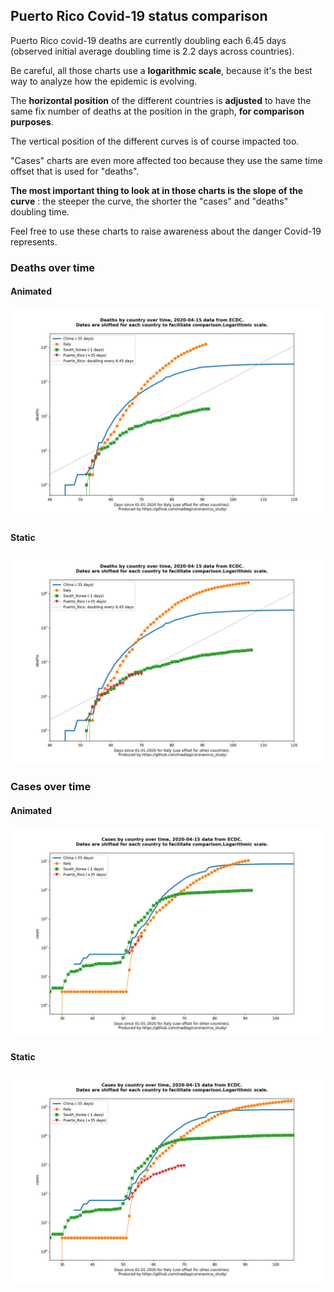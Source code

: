 ## Puerto Rico Covid-19 status comparison 

Puerto Rico covid-19 deaths are currently doubling each 6.45 days (observed initial average doubling time is 2.2 days across countries).



Be careful, all those charts use a **logarithmic scale**, because it's the best way to analyze how the epidemic is evolving.
 
The **horizontal position** of the different countries is **adjusted** to have the same fix number of deaths at the position in the graph, **for comparison purposes**.

The vertical position of the different curves is of course impacted too.

"Cases" charts are even more affected too because they use the same time offset that is used for "deaths".

**The most important thing to look at in those charts is the slope of the curve** : the steeper the curve, the shorter the "cases" and "deaths" doubling time.

Feel free to use these charts to raise awareness about the danger Covid-19 represents. 


 
### Deaths over time
 
#### Animated
![Puerto Rico covid-19 deaths animated chart](https://raw.githubusercontent.com/madlag/coronavirus_study/master/notebooks/graphs/2020-04-15/countries/Puerto_Rico/2020-04-15_Puerto_Rico_deaths.gif "Puerto Rico covid-19 deaths animated chart")   
 
#### Static
![Puerto Rico covid-19 deaths static chart](https://raw.githubusercontent.com/madlag/coronavirus_study/master/notebooks/graphs/2020-04-15/countries/Puerto_Rico/2020-04-15_Puerto_Rico_deaths.png "Puerto Rico covid-19 deaths static chart")   

 
### Cases over time
 
#### Animated
![Puerto Rico covid-19 cases animated chart](https://raw.githubusercontent.com/madlag/coronavirus_study/master/notebooks/graphs/2020-04-15/countries/Puerto_Rico/2020-04-15_Puerto_Rico_cases.gif "Puerto Rico covid-19 cases animated chart")   
 
#### Static
![Puerto Rico covid-19 cases static chart](https://raw.githubusercontent.com/madlag/coronavirus_study/master/notebooks/graphs/2020-04-15/countries/Puerto_Rico/2020-04-15_Puerto_Rico_cases.png "Puerto Rico covid-19 cases static chart")   

